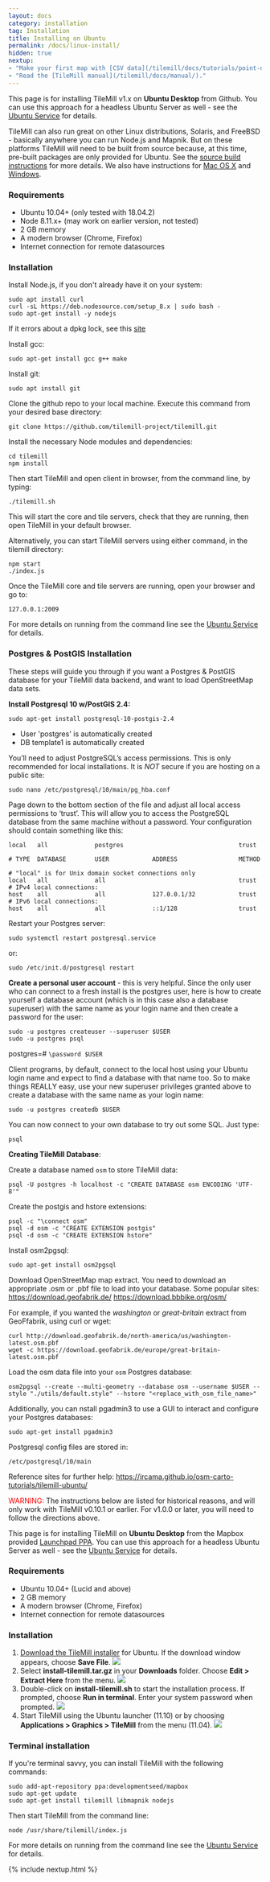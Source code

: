 ```yaml
---
layout: docs
category: installation
tag: Installation
title: Installing on Ubuntu
permalink: /docs/linux-install/
hidden: true
nextup:
- "Make your first map with [CSV data](/tilemill/docs/tutorials/point-data/)."
- "Read the [TileMill manual](/tilemill/docs/manual/)."
---
```

This page is for installing TileMill v1.x on **Ubuntu Desktop** from Github. You can use this approach for a headless Ubuntu Server as well - see the [Ubuntu Service](/tilemill/docs/guides/ubuntu-service/) for details.

TileMill can also run great on other Linux distributions, Solaris, and FreeBSD - basically anywhere you can run Node.js and Mapnik. But on these platforms TileMill will need to be built from source because, at this time, pre-built packages are only provided for Ubuntu. See the [source build instructions](/tilemill/docs/source) for more details. We also have instructions for [Mac OS X](/tilemill/docs/mac-install) and [Windows](/tilemill/docs/win-install). 

### Requirements
<ul class='checklist'>
  <li class='check'>Ubuntu 10.04+ (only tested with 18.04.2)</li>
  <li class='check'>Node 8.11.x+ (may work on earlier version, not tested)</li>
  <li class='check'>2 GB memory</li>
  <li class='check'>A modern browser (Chrome, Firefox)</li>
  <li class='check'>Internet connection for remote datasources</li>
</ul>

### Installation
Install Node.js, if you don't already have it on your system:

    sudo apt install curl
    curl -sL https://deb.nodesource.com/setup_8.x | sudo bash -
    sudo apt-get install -y nodejs


  If it errors about a dpkg lock, see this [site](https://itsfoss.com/could-not-get-lock-error/)

Install gcc:

    sudo apt-get install gcc g++ make

Install git:

    sudo apt install git

Clone the github repo to your local machine. Execute this command from your desired base directory:

    git clone https://github.com/tilemill-project/tilemill.git

Install the necessary Node modules and dependencies:

    cd tilemill
    npm install

Then start TileMill and open client in browser, from the command line, by typing:

    ./tilemill.sh

This will start the core and tile servers, check that they are running, then open TileMill in your default browser.

Alternatively, you can start TileMill servers using either command, in the tilemill directory:

    npm start
    ./index.js

Once the TileMill core and tile servers are running, open your browser and go to:

    127.0.0.1:2009

For more details on running from the command line see the [Ubuntu Service](/tilemill/docs/guides/ubuntu-service/) for details.

### Postgres & PostGIS Installation

These steps will guide you through if you want a Postgres & PostGIS database for your TileMill data backend, and want to load OpenStreetMap data sets.

**Install Postgresql 10 w/PostGIS 2.4:**

    sudo apt-get install postgresql-10-postgis-2.4
  - User 'postgres' is automatically created
  - DB template1 is automatically created

You’ll need to adjust PostgreSQL’s access permissions.  This is only recommended for local installations. It is *NOT* secure if you are hosting on a public site:

    sudo nano /etc/postgresql/10/main/pg_hba.conf

Page down to the bottom section of the file and adjust all local access permissions to ‘trust’. This will allow you to access the PostgreSQL database from the same machine without a password. Your configuration should contain something like this:

    local   all             postgres                                trust

    # TYPE  DATABASE        USER            ADDRESS                 METHOD

    # "local" is for Unix domain socket connections only
    local   all             all                                     trust
    # IPv4 local connections:
    host    all             all             127.0.0.1/32            trust
    # IPv6 local connections:
    host    all             all             ::1/128                 trust

Restart your Postgres server:

    sudo systemctl restart postgresql.service
or:

    sudo /etc/init.d/postgresql restart

**Create a personal user account** - this is very helpful. Since the only user who can connect to a fresh install is the postgres user, here is how to create yourself a database account (which is in this case also a database superuser) with the same name as your login name and then create a password for the user:

    sudo -u postgres createuser --superuser $USER
    sudo -u postgres psql
postgres=# `\password $USER`

Client programs, by default, connect to the local host using your Ubuntu login name and expect to find a database with that name too. So to make things REALLY easy, use your new superuser privileges granted above to create a database with the same name as your login name:

    sudo -u postgres createdb $USER

You can now connect to your own database to try out some SQL. Just type:

    psql

**Creating TileMill Database**:

Create a database named `osm` to store TileMill data:

    psql -U postgres -h localhost -c "CREATE DATABASE osm ENCODING 'UTF-8'"

Create the postgis and hstore extensions:

    psql -c "\connect osm" 
    psql -d osm -c "CREATE EXTENSION postgis" 
    psql -d osm -c "CREATE EXTENSION hstore"

Install osm2pgsql:

    sudo apt-get install osm2pgsql

Download OpenStreetMap map extract.  You need to download an appropriate .osm or .pbf file to load into your database. Some popular sites:
https://download.geofabrik.de/
https://download.bbbike.org/osm/

For example, if you wanted the *washington* or *great-britain* extract from GeoFfabrik, using curl or wget:

    curl http://download.geofabrik.de/north-america/us/washington-latest.osm.pbf
    wget -c https://download.geofabrik.de/europe/great-britain-latest.osm.pbf

Load the osm data file into your `osm` Postgres database:

    osm2pgsql --create --multi-geometry --database osm --username $USER --style "./utils/default.style" --hstore "<replace_with_osm_file_name>"

Additionally, you can nstall pgadmin3 to use a GUI to interact and configure your Postgres databases:

    sudo apt-get install pgadmin3

Postgresql config files are stored in:

    /etc/postgresql/10/main


Reference sites for further help:
https://ircama.github.io/osm-carto-tutorials/tilemill-ubuntu/



<span style="color:red">WARNING:</span> The instructions below are listed for historical reasons, and will only work with TileMill v0.10.1 or earlier. For v1.0.0 or later, you will need to follow the directions above.

This page is for installing TileMill on **Ubuntu Desktop** from the Mapbox provided [Launchpad PPA](https://launchpad.net/~developmentseed/+archive/mapbox/). You can use this approach for a headless Ubuntu Server as well - see the [Ubuntu Service](/tilemill/docs/guides/ubuntu-service/) for details.

### Requirements
<ul class='checklist'>
  <li class='check'>Ubuntu 10.04+ (Lucid and above)</li>
  <li class='check'>2 GB memory</li>
  <li class='check'>A modern browser (Chrome, Firefox)</li>
  <li class='check'>Internet connection for remote datasources</li>
</ul>

### Installation
1. [Download the TileMill installer](http://tilemill.s3.amazonaws.com/latest/install-tilemill.tar.gz) for Ubuntu. If the download window appears, choose **Save File**.
  ![](/tilemill/assets/pages/linux-install-1.png)
2. Select **install-tilemill.tar.gz** in your **Downloads** folder. Choose **Edit > Extract Here** from the menu.
  ![](/tilemill/assets/pages/linux-install-2.png)
3. Double-click on **install-tilemill.sh** to start the installation process. If prompted, choose **Run in terminal**. Enter your system password when prompted.
  ![](/tilemill/assets/pages/linux-install-3.png)
4. Start TileMill using the Ubuntu launcher (11.10) or by choosing **Applications > Graphics > TileMill** from the menu (11.04).
  ![](/tilemill/assets/pages/linux-install-4.png)

### Terminal installation
If you're terminal savvy, you can install TileMill with the following commands:

    sudo add-apt-repository ppa:developmentseed/mapbox
    sudo apt-get update
    sudo apt-get install tilemill libmapnik nodejs

Then start TileMill from the command line:

    node /usr/share/tilemill/index.js

For more details on running from the command line see the [Ubuntu Service](/tilemill/docs/guides/ubuntu-service/) for details.

{% include nextup.html %}
